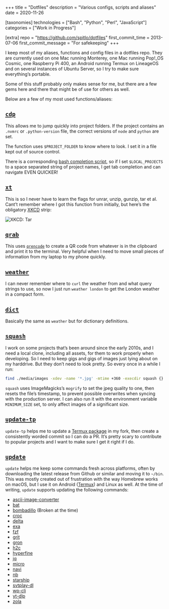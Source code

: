 +++
title = "Dotfiles"
description = "Various configs, scripts and aliases"
date = 2020-11-26

[taxonomies]
technologies = ["Bash", "Python", "Perl", "JavaScript"]
categories = ["Work in Progress"]

[extra]
repo = "https://github.com/spitlo/dotfiles"
first_commit_time = 2013-07-06
first_commit_message = "For safekeeping"
+++

I keep most of my aliases, functions and config files in a dotfiles repo. They are currently used on one Mac running Monterey, one Mac running Pop!_OS Cosmic, one Raspberry Pi 400, an Android running Termux on LineageOS and on several instances of Ubuntu Server, so I try to make sure everything’s portable.

Some of this stuff probably only makes sense for me, but there are a few gems here and there that might be of use for others as well.

Below are a few of my most used functions/aliases:

## [`cdp`](https://github.com/spitlo/dotfiles/blob/b601ed079b16e6651545f579d2a437f487af2965/.functions#L438-L484)

This allows me to jump quickly into project folders. If the project contains an `.nvmrc` or `.python-version` file, the correct versions of `node` and `python` are set.

The function uses `$PROJECT_FOLDER` to know where to look. I set it in a file kept out of source control.

There is a corresponding [bash completion script](https://github.com/spitlo/dotfiles/blob/6f41ade4e2ff75e7ddb147d727ec8ad53917d87a/.bash_completions/cdp), so if I set `$LOCAL_PROJECTS` to a space separated string of project names, I get tab completion and can navigate EVEN QUICKER!

## [`xt`](https://github.com/spitlo/dotfiles/blob/b601ed079b16e6651545f579d2a437f487af2965/.functions#L119-L156)

This is so I never have to learn the flags for unrar, unzip, gunzip, tar et al. Cant’t remember where I got this function from initially, but here’s the obligatory [XKCD](https://xkcd.com/) strip:

  ![XKCD: Tar](https://imgs.xkcd.com/comics/tar.png)

## [`qrab`](https://github.com/spitlo/dotfiles/blob/b601ed079b16e6651545f579d2a437f487af2965/.functions#L706-L712)

This uses [`qrencode`](https://github.com/fukuchi/libqrencode) to create a QR code from whatever is in the clipboard and print it to the terminal. Very helpful when I need to move small pieces of information from my laptop to my phone quickly.

## [`weather`](https://github.com/spitlo/dotfiles/blob/b601ed079b16e6651545f579d2a437f487af2965/.functions#L771-L773)

I can never remember where to `curl` the weather from and what query strings to use, so now I just run `weather london` to get the London weather in a compact form.

## [`dict`](https://github.com/spitlo/dotfiles/blob/b601ed079b16e6651545f579d2a437f487af2965/.functions#L527-L531)

Basically the same as `weather` but for dictionary definitions.

## [`squash`](https://github.com/spitlo/dotfiles/blob/master/bin/squash)

I work on some projects that’s been around since the early 2010s, and I need a local clone, including all assets, for them to work properly when developing. So I need to keep gigs and gigs of images just lying about on my harddrive. But they don’t need to look pretty. So every once in a while I run:

```bash
find ./media/images -xdev -name '*.jpg' -mtime +360 -execdir squash {} \;
```

`squash` uses ImageMagicks’s `mogrify` to set the jpeg quality to one, then resets the file’s timestamp, to prevent possible overwrites when syncing with the production server. I can also run it with the environment variable `MINIMUM_SIZE` set, to only affect images of a significant size.

## [`update-tp`](https://github.com/spitlo/dotfiles/blob/master/bin/update-tp)

`update-tp` helps me to update a [Termux package](https://github.com/termux/termux-packages) in my fork, then create a consistently worded commit so I can do a PR. It’s pretty scary to contribute to popular projects and I want to make sure I get it right if I do.

## [`update`](https://github.com/spitlo/dotfiles/blob/master/bin/update)

`update` helps me keep some commands fresh across platforms, often by downloading the latest release from Github or similar and moving it to `~/bin`. This was mostly created out of frustration with the way Homebrew works on macOS, but I use it on Android ([Termux](https://github.com/termux/termux-app)) and Linux as well. At the time of writing, `update` supports updating the following commands:

 - [ascii-image-converter](https://github.com/TheZoraiz/ascii-image-converter)
 - [bat](https://github.com/sharkdp/bat)
 - [bombadillo](https://tildegit.org/sloum/bombadillo) (Broken at the time)
 - [croc](https://github.com/schollz/croc)
 - [delta](https://github.com/dandavison/delta)
 - [exa](https://github.com/ogham/exa)
 - [fzf](https://github.com/junegunn/fzf)
 - [grit](https://github.com/climech/grit)
 - [gron](https://github.com/tomnomnom/gron)
 - [h2c](https://github.com/curl/h2c)
 - [hyperfine](https://github.com/sharkdp/hyperfine)
 - [jq](https://github.com/stedolan/jq)
 - [micro](https://github.com/zyedidia/micro)
 - [navi](https://github.com/denisidoro/navi)
 - [nb](https://github.com/xwmx/nb)
 - [starship](https://github.com/starship/starship)
 - [svtplay-dl](https://github.com/spaam/svtplay-dl)
 - [wp-cli](https://github.com/wp-cli/wp-cli)
 - [yt-dlp](https://github.com/yt-dlp/yt-dlp)
 - [zola](https://github.com/getzola/zola)
